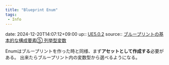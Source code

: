 ```yaml
---
title: "Blueprint Enum"
tags:
 - Info
---
```


date: 2024-12-20T14:07:12+09:00
up:: [UE5.0.2](../Bar/App/UE5.0.2.md)
source:: [ブループリントの基本的な構成要素⑤ 列挙型変数](http://manabibeya.com/ue4tutorial/blueprint/blueprint5/)

Enumはブループリントを作った時と同様、まず**アセットとして作成する**必要がある。
出来たらブループリント内の変数型から選べるようになる。
